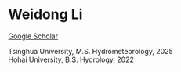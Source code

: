 # Weidong Li

[Google Scholar](https://scholar.google.com/citations?hl=en&user=__SgxEQAAAAJ&view_op=list_works&sortby=pubdate)

Tsinghua University, M.S. Hydrometeorology, 2025  
Hohai University, B.S. Hydrology, 2022
